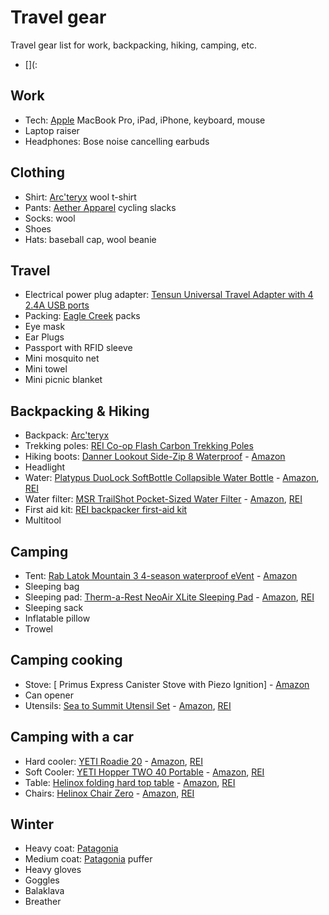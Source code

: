 # Travel gear

Travel gear list for work, backpacking, hiking, camping, etc.

* [](:


## Work

* Tech: [Apple](https://apple.com) MacBook Pro, iPad, iPhone, keyboard, mouse
* Laptop raiser
* Headphones: Bose noise cancelling earbuds


## Clothing

* Shirt: [Arc'teryx](https://arcterix.com) wool t-shirt
* Pants: [Aether Apparel](https://aetherapparel.com) cycling slacks
* Socks: wool
* Shoes
* Hats: baseball cap, wool beanie 


## Travel

* Electrical power plug adapter: [Tensun Universal Travel Adapter with 4 2.4A USB ports](https://www.amazon.com/Universal-Travel-Adapter-Charger-International/dp/B01KVARX12)
* Packing: [Eagle Creek](https://eaglecreek.com) packs
* Eye mask
* Ear Plugs
* Passport with RFID sleeve
* Mini mosquito net
* Mini towel
* Mini picnic blanket


## Backpacking & Hiking

* Backpack: [Arc'teryx](https://arcteryx.com)
* Trekking poles: [REI Co-op Flash Carbon Trekking Poles](https://www.rei.com/product/108377/rei-co-op-flash-carbon-trekking-poles-pair)
* Hiking boots: [Danner Lookout Side-Zip 8 Waterproof](http://www.danner.com/men/all-footwear/ookout-side-zip-8-black.html) - [Amazon](https://www.amazon.com/Danner-Lookout-Side-Zip-Military-Tactical/dp/B00TE4FW9M)
* Headlight
* Water: [Platypus DuoLock SoftBottle Collapsible Water Bottle](https://www.platy.com/bottles-storage/duolock-softbottle-1) - [Amazon](https://www.amazon.com/Platypus-DuoLock-SoftBottle-Collapsible-Bottle/dp/B078JVYKKH), [REI](https://www.rei.com/product/122093/platypus-softbottle-water-bottle-with-duolock-cap-34-fl-oz)
* Water filter: [MSR TrailShot Pocket-Sized Water Filter](https://www.msrgear.com/water/trailshot) - [Amazon](https://www.amazon.com/MSR-TrailShot-Pocket-Sized-Water-Filter/dp/B06WWQC6RX), [REI](https://www.rei.com/product/114975/msr-trailshot-pocket-sized-water-filter)
* First aid kit: [REI backpacker first-aid kit](https://www.rei.com/rei-garage/product/133213/rei-co-op-backpacker-first-aid-kit)
* Multitool


## Camping

* Tent: [Rab Latok Mountain 3 4-season waterproof eVent](https://rab.equipment/us/latok-mountain-3) - [Amazon](https://www.amazon.com/Latok-Mountain-3-Orange-2-3/dp/B00Y2ITFZW)
* Sleeping bag
* Sleeping pad: [Therm-a-Rest NeoAir XLite Sleeping Pad](https://www.thermarest.com/mattresses/neoair-xlite) - [Amazon](https://www.amazon.com/Therm-Rest-Ultralight-Backpacking-Mountaineering/dp/B00PZL14EK), [REI](https://www.rei.com/product/881574/therm-a-rest-neoair-xlite-sleeping-pad)
* Sleeping sack
* Inflatable pillow
* Trowel


## Camping cooking

* Stove: [ Primus Express Canister Stove with Piezo Ignition] - [Amazon](https://www.amazon.com/Primus-P-321473-Express-Canister-Stove/dp/B00EE6AIIU)
* Can opener
* Utensils: [Sea to Summit Utensil Set](www.seatosummitusa.com/product/?item=Titanium+3-Piece+Set) - [Amazon](https://www.amazon.com/Sea-Summit-Alpha-Light-Utensils/dp/B0029ZC4GW), [REI](https://www.rei.com/product/782238/sea-to-summit-alpha-utensil-set)


## Camping with a car

* Hard cooler: [YETI Roadie 20](https://www.yeti.com/hard-coolers/roadie-20-cooler/YR20.html) - [Amazon](https://www.amazon.com/YETI-Roadie-20-Cooler-White/dp/B004YIBWNS), [REI](https://www.rei.com/product/852486/yeti-roadie-cooler)
* Soft Cooler: [YETI Hopper TWO 40 Portable](https://www.yeti.com/soft-coolers/hopper-two-40-cooler/YHOPTWO40.html) - [Amazon](https://www.amazon.com/YETI-Hopper-Portable-Cooler-Tahoe/dp/B06W2N58B4), [REI](https://www.rei.com/product/117211/yeti-hopper-two-40-soft-cooler)
* Table: [Helinox folding hard top table](http://www.helinox.com.au/camp-tables/table-one-hard-top) - [Amazon](https://www.amazon.com/Helinox-Table-One-Hard-Top/dp/B01C7J9SHM), [REI](https://www.rei.com/product/896429/helinox-table-one-camping-table-hard-top)
* Chairs: [Helinox Chair Zero](http://www.helinox.com.au/lightweight-camping-chairs/chair-zero) - [Amazon](https://www.amazon.com/Helinox-Chair-Zero-Camping/dp/B079HBDXSK), [REI](https://www.rei.com/product/109587/helinox-chair-zero)


## Winter

* Heavy coat: [Patagonia](https://patagonia.com)
* Medium coat: [Patagonia](https://patagonia.com) puffer
* Heavy gloves
* Goggles
* Balaklava
* Breather

